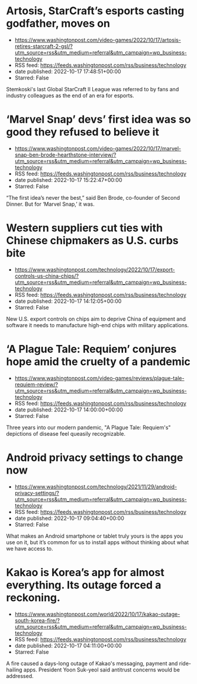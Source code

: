 # Artosis, StarCraft’s esports casting godfather, moves on
 - https://www.washingtonpost.com/video-games/2022/10/17/artosis-retires-starcraft-2-gsl/?utm_source=rss&utm_medium=referral&utm_campaign=wp_business-technology
 - RSS feed: https://feeds.washingtonpost.com/rss/business/technology
 - date published: 2022-10-17 17:48:51+00:00
 - Starred: False

Stemkoski's last Global StarCraft II League was referred to by fans and industry colleagues as the end of an era for esports.

# ‘Marvel Snap’ devs’ first idea was so good they refused to believe it
 - https://www.washingtonpost.com/video-games/2022/10/17/marvel-snap-ben-brode-hearthstone-interview/?utm_source=rss&utm_medium=referral&utm_campaign=wp_business-technology
 - RSS feed: https://feeds.washingtonpost.com/rss/business/technology
 - date published: 2022-10-17 15:22:47+00:00
 - Starred: False

“The first idea’s never the best,” said Ben Brode, co-founder of Second Dinner. But for ‘Marvel Snap,’ it was.

# Western suppliers cut ties with Chinese chipmakers as U.S. curbs bite
 - https://www.washingtonpost.com/technology/2022/10/17/export-controls-us-china-chips/?utm_source=rss&utm_medium=referral&utm_campaign=wp_business-technology
 - RSS feed: https://feeds.washingtonpost.com/rss/business/technology
 - date published: 2022-10-17 14:12:05+00:00
 - Starred: False

New U.S. export controls on chips aim to deprive China of equipment and software it needs to manufacture high-end chips with military applications.

# ‘A Plague Tale: Requiem’ conjures hope amid the cruelty of a pandemic
 - https://www.washingtonpost.com/video-games/reviews/plague-tale-requiem-review/?utm_source=rss&utm_medium=referral&utm_campaign=wp_business-technology
 - RSS feed: https://feeds.washingtonpost.com/rss/business/technology
 - date published: 2022-10-17 14:00:00+00:00
 - Starred: False

Three years into our modern pandemic, "A Plague Tale: Requiem's" depictions of disease feel queasily recognizable.

# Android privacy settings to change now
 - https://www.washingtonpost.com/technology/2021/11/29/android-privacy-settings/?utm_source=rss&utm_medium=referral&utm_campaign=wp_business-technology
 - RSS feed: https://feeds.washingtonpost.com/rss/business/technology
 - date published: 2022-10-17 09:04:40+00:00
 - Starred: False

What makes an Android smartphone or tablet truly yours is the apps you use on it, but it’s common for us to install apps without thinking about what we have access to.

# Kakao is Korea’s app for almost everything. Its outage forced a reckoning.
 - https://www.washingtonpost.com/world/2022/10/17/kakao-outage-south-korea-fire/?utm_source=rss&utm_medium=referral&utm_campaign=wp_business-technology
 - RSS feed: https://feeds.washingtonpost.com/rss/business/technology
 - date published: 2022-10-17 04:11:00+00:00
 - Starred: False

A fire caused a days-long outage of Kakao's messaging, payment and ride-hailing apps. President Yoon Suk-yeol said antitrust concerns would be addressed.
